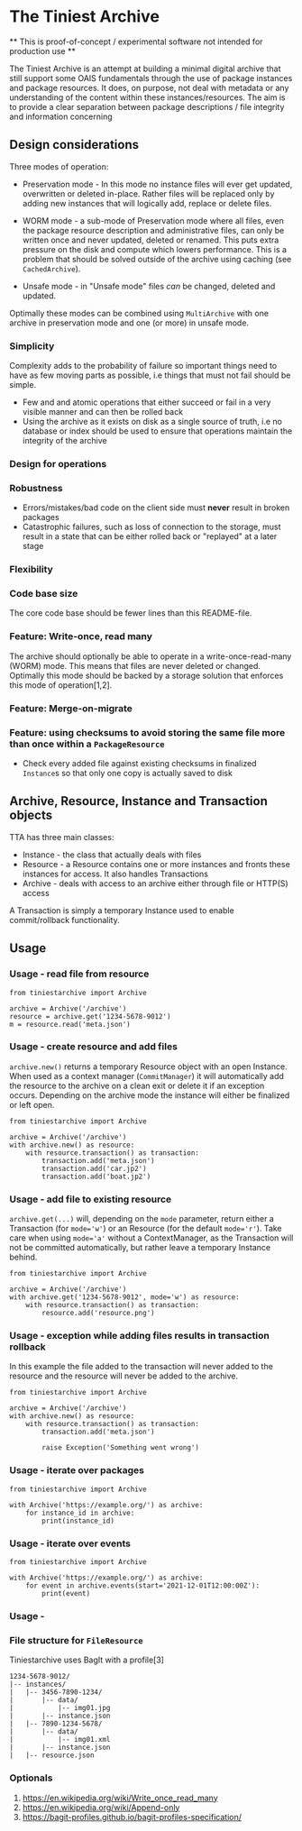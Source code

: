# The Tiniest Archive

** This is proof-of-concept / experimental software not intended for production use  **

The Tiniest Archive is an attempt at building a minimal digital archive that still support some OAIS fundamentals through the use of package instances and package resources. It does, on purpose, not deal with metadata or any understanding of the content within these instances/resources. The aim is to provide a clear separation between package descriptions / file integrity and information concerning 

## Design considerations

Three modes of operation:

- Preservation mode - In this mode no instance files will ever get updated, overwritten or deleted in-place. Rather files will be replaced only by adding new instances that will logically add, replace or delete files. 

- WORM mode - a sub-mode of Preservation mode where all files, even the package resource description and administrative files, can only be written once and never updated, deleted or renamed. This puts extra pressure on the disk and compute which lowers performance. This is a problem that should be solved outside of the archive using caching (see `CachedArchive`).

- Unsafe mode - in "Unsafe mode" files *can* be changed, deleted and updated.

Optimally these modes can be combined using `MultiArchive` with one archive in preservation mode and one (or more) in unsafe mode.

### Simplicity 

Complexity adds to the probability of failure so important things need to have as few moving parts as possible, i.e things that must not fail should be simple. 

- Few and and atomic operations that either succeed or fail in a very visible manner and can then be rolled back
- Using the archive as it exists on disk as a single source of truth, i.e no database or index should be used to ensure that operations maintain the integrity of the archive

### Design for operations

### Robustness

- Errors/mistakes/bad code on the client side must **never** result in broken packages
- Catastrophic failures, such as loss of connection to the storage, must result in a state that can be either rolled back or "replayed" at a later stage

### Flexibility

### Code base size

The core code base should be fewer lines than this README-file.

### Feature: Write-once, read many

The archive should optionally be able to operate in a write-once-read-many (WORM) mode. This means that files are never deleted or changed. Optimally this mode should be backed by a storage solution that enforces this mode of operation[1,2].

### Feature: Merge-on-migrate

### Feature: using checksums to avoid storing the same file more than once within a `PackageResource`

- Check every added file against existing checksums in finalized `Instance`s so that only one copy is actually saved to disk

## Archive, Resource, Instance and Transaction objects

TTA has three main classes:

- Instance - the class that actually deals with files
- Resource - a Resource contains one or more instances and fronts these instances for access. It also handles Transactions 
- Archive - deals with access to an archive either through file or HTTP(S) access

A Transaction is simply a temporary Instance used to enable commit/rollback functionality. 

## Usage

### Usage - read file from resource

```
from tiniestarchive import Archive

archive = Archive('/archive')
resource = archive.get('1234-5678-9012')
m = resource.read('meta.json')
```

### Usage - create resource and add files

`archive.new()` returns a temporary Resource object with an open Instance. When used as a context manager (`CommitManager`) it will automatically add the resource to the archive on a clean exit or delete it if an exception occurs. Depending on the archive mode the instance will either be finalized or left open.

```
from tiniestarchive import Archive

archive = Archive('/archive')
with archive.new() as resource:
    with resource.transaction() as transaction:
        transaction.add('meta.json')
        transaction.add('car.jp2')
        transaction.add('boat.jp2')
```

### Usage - add file to existing resource 

`archive.get(...)` will, depending on the `mode` parameter, return either a Transaction (for `mode='w'`) or an Resource (for the default `mode='r'`). Take care when using `mode='a'` without a ContextManager, as the Transaction will not be committed automatically, but rather leave a temporary Instance behind.

```
from tiniestarchive import Archive

archive = Archive('/archive')
with archive.get('1234-5678-9012', mode='w') as resource:
    with resource.transaction() as transaction:
        resource.add('resource.png')
```

### Usage - exception while adding files results in transaction rollback

In this example the file added to the transaction will never added to the resource and the resource will never be added to the archive.

```
from tiniestarchive import Archive

archive = Archive('/archive')
with archive.new() as resource: 
    with resource.transaction() as transaction:
        transaction.add('meta.json')

        raise Exception('Something went wrong')
```

### Usage - iterate over packages

```
from tiniestarchive import Archive

with Archive('https://example.org/') as archive:
    for instance_id in archive:
        print(instance_id)
```

### Usage - iterate over events

```
from tiniestarchive import Archive

with Archive('https://example.org/') as archive:
    for event in archive.events(start='2021-12-01T12:00:00Z'):
        print(event)
```

### Usage - 


### File structure for `FileResource`

Tiniestarchive uses BagIt with a profile[3]

```
1234-5678-9012/
|-- instances/
|   |-- 3456-7890-1234/
|       |-- data/
|           |-- img01.jpg
|       |-- instance.json
|   |-- 7890-1234-5678/
|       |-- data/
|           |-- img01.xml
|       |-- instance.json
|   |-- resource.json
```

### Optionals

1. https://en.wikipedia.org/wiki/Write_once_read_many
2. https://en.wikipedia.org/wiki/Append-only
3. https://bagit-profiles.github.io/bagit-profiles-specification/
